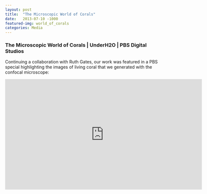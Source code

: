```yaml
---
layout: post
title:  "The Microscopic World of Corals"
date:   2013-07-10 -1000
featured-img: world_of_corals
categories: Media
---
```


### The Microscopic World of Corals | UnderH2O | PBS Digital Studios

Continuing a collaboration with Ruth Gates, our work was featured in a PBS special highlighting the images of living coral that we generated with the confocal microscope:


<iframe width="640" height="360" src="https://www.youtube.com/embed/CSCUKSVBhSo" frameborder="0" allow="accelerometer; autoplay; encrypted-media; gyroscope; picture-in-picture" allowfullscreen></iframe>
